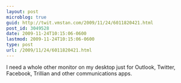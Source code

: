```yaml
---
layout: post
microblog: true
guid: http://twit.vmstan.com/2009/11/24/6011820421.html
post_id: 3049528
date: 2009-11-24T10:15:06-0600
lastmod: 2009-11-24T10:15:06-0600
type: post
url: /2009/11/24/6011820421.html
---
```

I need a whole other monitor on my desktop just for Outlook, Twitter, Facebook, Trillian and other communications apps.

